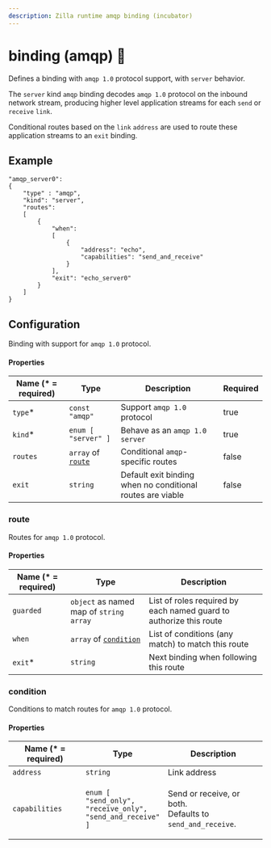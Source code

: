 ```yaml
---
description: Zilla runtime amqp binding (incubator)
---
```


# binding (amqp) 🚧

Defines a binding with `amqp 1.0` protocol support, with `server` behavior.

The `server` kind `amqp` binding decodes `amqp 1.0` protocol on the inbound network stream, producing higher level application streams for each `send` or `receive` `link`.

Conditional routes based on the `link` `address` are used to route these application streams to an `exit` binding.

## Example

```
"amqp_server0":
{
    "type" : "amqp",
    "kind": "server",
    "routes":
    [
        {
            "when":
            [
                {
                    "address": "echo",
                    "capabilities": "send_and_receive"
                }
            ],
            "exit": "echo_server0"
        }
    ]
}
```

## Configuration

Binding with support for `amqp 1.0` protocol.

#### Properties

<table><thead><tr><th>Name (* = required)</th><th>Type</th><th>Description</th><th data-hidden data-type="checkbox">Required</th></tr></thead><tbody><tr><td><code>type</code>*</td><td><code>const "amqp"</code></td><td>Support <code>amqp 1.0</code> protocol</td><td>true</td></tr><tr><td><code>kind</code>*</td><td><code>enum [ "server" ]</code></td><td>Behave as an <code>amqp 1.0</code> <code>server</code></td><td>true</td></tr><tr><td><code>routes</code></td><td><code>array</code> of <a href="binding-amqp.md#route"><code>route</code></a></td><td>Conditional <code>amqp</code>-specific routes</td><td>false</td></tr><tr><td><code>exit</code></td><td><code>string</code></td><td>Default exit binding when no conditional routes are viable</td><td>false</td></tr></tbody></table>

### route

Routes for `amqp 1.0` protocol.

#### Properties

| Name (\* = required) | Type                                                  | Description                                                        |
| -------------------- | ----------------------------------------------------- | ------------------------------------------------------------------ |
| `guarded`            | `object` as named map of `string` `array`             | List of roles required by each named guard to authorize this route |
| `when`               | `array` of [`condition`](binding-amqp.md#condition) | List of conditions (any match) to match this route                 |
| `exit`\*             | `string`                                              | Next binding when following this route                             |

### condition

Conditions to match routes for `amqp 1.0` protocol.

#### Properties

| Name (\* = required) | Type                                                                                                                                  | Description                                                                    |
| -------------------- | ------------------------------------------------------------------------------------------------------------------------------------- | ------------------------------------------------------------------------------ |
| `address`            | `string`                                                                                                                              | Link address                                                                   |
| `capabilities`       | <p><code>enum [</code> <br>  <code>"send_only",</code> <br>  <code>"receive_only",</code> <br>  <code>"send_and_receive" ]</code></p> | <p>Send or receive, or both.<br>Defaults to <code>send_and_receive</code>.</p> |

